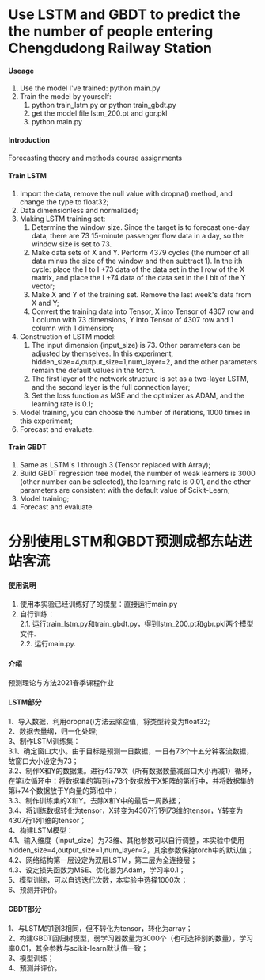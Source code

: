 # Use LSTM and GBDT to predict the the number of people entering Chengdudong Railway Station

#### Useage
1. Use the model I've trained: python main.py
2. Train the model by yourself:
    1. python train_lstm.py or python train_gbdt.py
    2. get the model file lstm_200.pt and gbr.pkl
    3. python main.py

#### Introduction

Forecasting theory and methods course assignments

#### Train LSTM

1. Import the data, remove the null value with dropna() method, and change the type to float32;
2. Data dimensionless and normalized;
3. Making LSTM training set:
    1. Determine the window size. Since the target is to forecast one-day data, there are 73 15-minute passenger flow data in a day, so the window size is set to 73.
    2. Make data sets of X and Y. Perform 4379 cycles (the number of all data minus the size of the window and then subtract 1). In the ith cycle: place the I to I +73 data of the data set in the I row of the X matrix, and place the I +74 data of the data set in the I bit of the Y vector;
    3. Make X and Y of the training set. Remove the last week's data from X and Y;
    4. Convert the training data into Tensor, X into Tensor of 4307 row and 1 column with 73 dimensions, Y into Tensor of 4307 row and 1 column with 1 dimension;
4. Construction of LSTM model:
    1. The input dimension (input_size) is 73. Other parameters can be adjusted by themselves. In this experiment, hidden_size=4,output_size=1,num_layer=2, and the other parameters remain the default values in the torch.
    2. The first layer of the network structure is set as a two-layer LSTM, and the second layer is the full connection layer;
    3. Set the loss function as MSE and the optimizer as ADAM, and the learning rate is 0.1;
5. Model training, you can choose the number of iterations, 1000 times in this experiment;
6. Forecast and evaluate.

#### Train GBDT

1. Same as LSTM's 1 through 3 (Tensor replaced with Array);
2. Build GBDT regression tree model, the number of weak learners is 3000 (other number can be selected), the learning rate is 0.01, and the other parameters are consistent with the default value of Scikit-Learn;
3. Model training;
4. Forecast and evaluate.

# 分别使用LSTM和GBDT预测成都东站进站客流

#### 使用说明

1. 使用本实验已经训练好了的模型：直接运行main.py
2. 自行训练：  
2.1. 运行train_lstm.py和train_gbdt.py，得到lstm_200.pt和gbr.pkl两个模型文件.   
2.2. 运行main.py. 

#### 介绍

预测理论与方法2021春季课程作业

#### LSTM部分
1、导入数据，利用dropna()方法去除空值，将类型转变为float32;  
2、数据去量纲，归一化处理;  
3、制作LSTM训练集：  
    3.1、确定窗口大小。由于目标是预测一日数据，一日有73个十五分钟客流数据，故窗口大小设定为73；  
    3.2、制作X和Y的数据集。进行4379次（所有数据数量减窗口大小再减1）循环，在第i次循环中：将数据集的第i到i+73个数据放于X矩阵的第i行中，并将数据集的第i+74个数据放于Y向量的第i位中；  
    3.3、制作训练集的X和Y。去除X和Y中的最后一周数据；  
    3.4、将训练数据转化为tensor，X转变为4307行1列73维的tensor，Y转变为4307行1列1维的tensor；  
4、构建LSTM模型：  
    4.1、输入维度（input_size）为73维、其他参数可以自行调整，本实验中使用hidden_size=4,output_size=1,num_layer=2，其余参数保持torch中的默认值；  
    4.2、网络结构第一层设定为双层LSTM，第二层为全连接层；  
    4.3、设定损失函数为MSE、优化器为Adam，学习率0.1；  
5、模型训练，可以自选迭代次数，本实验中选择1000次；  
6、预测并评价。  

#### GBDT部分
1、与LSTM的1到3相同，但不转化为tensor，转化为array；  
2、构建GBDT回归树模型，弱学习器数量为3000个（也可选择别的数量），学习率0.01，其余参数与scikit-learn默认值一致；  
3、模型训练；  
4、预测并评价。  
